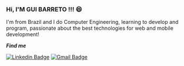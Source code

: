 ### Hi, I'M GUI BARRETO !!! :smile:



I'm from Brazil and I do Computer Engineering, learning to develop and program, passionate about the best technologies for web and mobile development!

**_Find me_**

[![Linkedin Badge](https://img.shields.io/badge/-GuiBarreto-blue?style=flat-square&logo=Linkedin&logoColor=white&link=https://www.linkedin.com/in/guilherme-barreto-328261191)](https://www.linkedin.com/in/guilherme-barreto-328261191/)
[![Gmail Badge](https://img.shields.io/badge/-barretogui90@gmail.com-red?style=flat-square&logo=Gmail&logoColor=white&link=mailto:barretogui90@gmail.com)](mailto:barretogui90@gmail.com)
